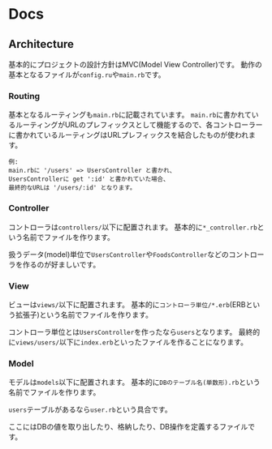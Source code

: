 # Docs

## Architecture

基本的にプロジェクトの設計方針はMVC(Model View Controller)です。
動作の基本となるファイルが`config.ru`や`main.rb`です。

### Routing

基本となるルーティングも`main.rb`に記載されています。
`main.rb`に書かれているルーティングがURLのプレフィックスとして機能するので、各コントローラーに書かれているルーティングはURLプレフィックスを結合したものが使われます。

```
例:
main.rbに '/users' => UsersController と書かれ、
UsersControllerに get ':id' と書かれていた場合、
最終的なURLは '/users/:id' となります。
```

### Controller

コントローラは`controllers/`以下に配置されます。
基本的に`*_controller.rb`という名前でファイルを作ります。

扱うデータ(model)単位で`UsersController`や`FoodsController`などのコントローラを作るのが好ましいです。

### View

ビューは`views/`以下に配置されます。
基本的に`コントローラ単位/*.erb`(ERBという拡張子)という名前でファイルを作ります。

コントローラ単位とは`UsersController`を作ったなら`users`となります。
最終的に`views/users/`以下に`index.erb`といったファイルを作ることになります。

### Model

モデルは`models`以下に配置されます。
基本的に`DBのテーブル名(単数形).rb`という名前でファイルを作ります。

`users`テーブルがあるなら`user.rb`という具合です。

ここにはDBの値を取り出したり、格納したり、DB操作を定義するファイルです。

